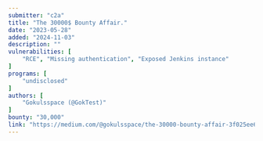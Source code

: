 ```yaml
---
submitter: "c2a"
title: "The 30000$ Bounty Affair."
date: "2023-05-28"
added: "2024-11-03"
description: ""
vulnerabilities: [
    "RCE", "Missing authentication", "Exposed Jenkins instance"
]
programs: [
    "undisclosed"
]
authors: [
    "Gokulsspace (@GokTest)"
]
bounty: "30,000"
link: "https://medium.com/@gokulsspace/the-30000-bounty-affair-3f025ee6b834"
---
```




